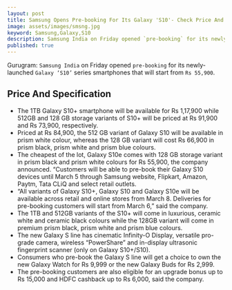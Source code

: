```yaml
---
layout: post
title: Samsung Opens Pre-booking For Its Galaxy 'S10'- Check Price And Specification Here
image: assets/images/smsng.jpg
keyword: Samsung,Galaxy,S10
description: Samsung India on Friday opened `pre-booking` for its newly-launched `Galaxy ‘S10’` series smartphones that will start from `Rs 55,900`.
published: true
---
```

Gurugram: `Samsung India` on Friday opened `pre-booking` for its newly-launched `Galaxy ‘S10’` series smartphones that will start from `Rs 55,900`.
## Price And Specification 
* The 1TB Galaxy S10+ smartphone will be available for Rs 1,17,900 while 512GB and 128 GB storage variants of S10+ will be priced at Rs 91,900 and Rs 73,900, respectively.
* Priced at Rs 84,900, the 512 GB variant of Galaxy S10 will be available in prism white colour, whereas the 128 GB variant will cost Rs 66,900 in prism black, prism white and prism blue colours.
* The cheapest of the lot, Galaxy S10e comes with 128 GB storage variant in prism black and prism white colours for Rs 55,900, the company announced. “Customers will be able to pre-book their Galaxy S10 devices until March 5 through Samsung website, Flipkart, Amazon, Paytm, Tata CLiQ and select retail outlets.
* “All variants of Galaxy S10+, Galaxy S10 and Galaxy S10e will be available across retail and online stores from March 8. Deliveries for pre-booking customers will start from March 6,” said the company.
* The 1TB and 512GB variants of the S10+ will come in luxurious, ceramic white and ceramic black colours while the 128GB variant will come in premium prism black, prism white and prism blue colours.
* The new Galaxy S line has cinematic Infinity-O Display, versatile pro-grade camera, wireless “PowerShare” and in-display ultrasonic fingerprint scanner (only on Galaxy S10+/S10).
* Consumers who pre-book the Galaxy S line will get a choice to own the new Galaxy Watch for Rs 9,999 or the new Galaxy Buds for Rs 2,999.
* The pre-booking customers are also eligible for an upgrade bonus up to Rs 15,000 and HDFC cashback up to Rs 6,000, said the company.
